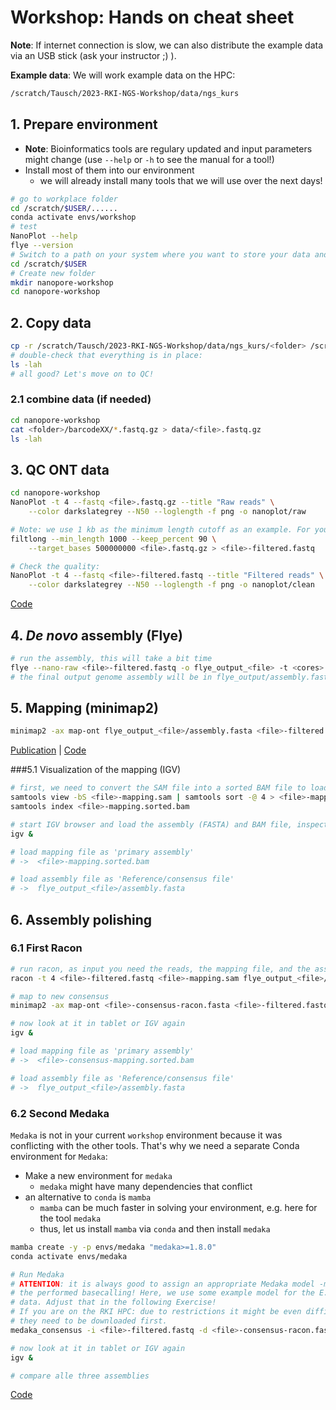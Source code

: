 # Workshop: Hands on cheat sheet

**Note**: If internet connection is slow, we can also distribute the example data via an USB stick (ask your instructor ;) ). 

**Example data**: We will work example data on the HPC:

```bash
/scratch/Tausch/2023-RKI-NGS-Workshop/data/ngs_kurs
```

## 1. Prepare environment

* **Note**: Bioinformatics tools are regulary updated and input parameters might change (use `--help` or `-h` to see the manual for a tool!)
* Install most of them into our environment
    * we will already install many tools that we will use over the next days!

```bash
# go to workplace folder
cd /scratch/$USER/......
conda activate envs/workshop
# test
NanoPlot --help
flye --version
# Switch to a path on your system where you want to store your data and results
cd /scratch/$USER
# Create new folder
mkdir nanopore-workshop
cd nanopore-workshop
```

## 2. Copy data

```bash
cp -r /scratch/Tausch/2023-RKI-NGS-Workshop/data/ngs_kurs/<folder> /scratch/$USER/nanopore-workshop/data/
# double-check that everything is in place:
ls -lah
# all good? Let's move on to QC!
```

### 2.1 combine data (if needed) 

```bash
cd nanopore-workshop
cat <folder>/barcodeXX/*.fastq.gz > data/<file>.fastq.gz
ls -lah
```

## 3. QC ONT data

```bash
cd nanopore-workshop
NanoPlot -t 4 --fastq <file>.fastq.gz --title "Raw reads" \
    --color darkslategrey --N50 --loglength -f png -o nanoplot/raw
```

```bash
# Note: we use 1 kb as the minimum length cutoff as an example. For your "real" samples other parameters might be better. Do QC before. 
filtlong --min_length 1000 --keep_percent 90 \
    --target_bases 500000000 <file>.fastq.gz > <file>-filtered.fastq

# Check the quality:
NanoPlot -t 4 --fastq <file>-filtered.fastq --title "Filtered reads" \
    --color darkslategrey --N50 --loglength -f png -o nanoplot/clean
```

[Code](https://github.com/rrwick/Filtlong)


## 4. _De novo_ assembly (Flye)

```bash
# run the assembly, this will take a bit time
flye --nano-raw <file>-filtered.fastq -o flye_output_<file> -t <cores> --meta --genome-size 5M
# the final output genome assembly will be in flye_output/assembly.fasta
```

## 5. Mapping (minimap2)

```bash
minimap2 -ax map-ont flye_output_<file>/assembly.fasta <file>-filtered.fastq > <file>-mapping.sam
```
[Publication](https://doi.org/10.1093/bioinformatics/bty191) | [Code](https://github.com/lh3/minimap2)

###5.1 Visualization of the mapping (IGV)

```bash
# first, we need to convert the SAM file into a sorted BAM file to load it subsequently in IGV
samtools view -bS <file>-mapping.sam | samtools sort -@ 4 > <file>-mapping.sorted.bam  
samtools index <file>-mapping.sorted.bam

# start IGV browser and load the assembly (FASTA) and BAM file, inspect the output
igv &

# load mapping file as 'primary assembly'
# ->  <file>-mapping.sorted.bam

# load assembly file as 'Reference/consensus file'
# ->  flye_output_<file>/assembly.fasta
```

## 6. Assembly polishing 

### 6.1 First Racon

```bash
# run racon, as input you need the reads, the mapping file, and the assembly you want to polish
racon -t 4 <file>-filtered.fastq <file>-mapping.sam flye_output_<file>/assembly.fasta > <file>-consensus-racon.fasta

# map to new consensus
minimap2 -ax map-ont <file>-consensus-racon.fasta <file>-filtered.fastq > <file>-consensus-mapping.sam

# now look at it in tablet or IGV again
igv &

# load mapping file as 'primary assembly'
# ->  <file>-consensus-mapping.sorted.bam

# load assembly file as 'Reference/consensus file'
# ->  flye_output_<file>/assembly.fasta
```

### 6.2 Second Medaka


`Medaka` is not in your current `workshop` environment because it was conflicting with the other tools. That's why we need a separate Conda environment for `Medaka`:

* Make a new environment for `medaka` 
    * `medaka` might have many dependencies that conflict 
* an alternative to `conda` is `mamba`
    * `mamba` can be much faster in solving your environment, e.g. here for the tool `medaka`
    * thus, let us install `mamba` via `conda` and then install `medaka`

```bash
mamba create -y -p envs/medaka "medaka>=1.8.0"
conda activate envs/medaka
```

```bash
# Run Medaka
# ATTENTION: it is always good to assign an appropriate Medaka model -m based on 
# the performed basecalling! Here, we use some example model for the E. coli 
# data. Adjust that in the following Exercise! 
# If you are on the RKI HPC: due to restrictions it might be even difficult to run other Medaka models because 
# they need to be downloaded first. 
medaka_consensus -i <file>-filtered.fastq -d <file>-consensus-racon.fasta -o <file>-medaka -m r941_min_sup_g507 -t 4

# now look at it in tablet or IGV again
igv &

# compare alle three assemblies
```
[Code](https://github.com/nanoporetech/medaka)

